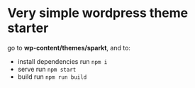 # Very simple wordpress theme starter
go to **wp-content/themes/sparkt**, and to:

* install dependencies run `npm i`
* serve run `npm start`
* build run `npm run build`